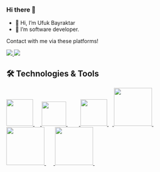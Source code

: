 ### Hi there 👋
- 👋 Hi, I’m Ufuk Bayraktar
- 🏢 I’m software developer.

Contact with me via these platforms!

<a href="mailto:bayraktarr.ufuk@gmail.com"> <img src="https://camo.githubusercontent.com/571384769c09e0c66b45e39b5be70f68f552db3e2b2311bc2064f0d4a9f5983b/68747470733a2f2f696d672e736869656c64732e696f2f62616467652f476d61696c2d4431343833363f7374796c653d666f722d7468652d6261646765266c6f676f3d676d61696c266c6f676f436f6c6f723d7768697465"/> </a>
<a href="https://www.linkedin.com/in/ufuk-bayraktar/"> <img src="https://camo.githubusercontent.com/a80d00f23720d0bc9f55481cfcd77ab79e141606829cf16ec43f8cacc7741e46/68747470733a2f2f696d672e736869656c64732e696f2f62616467652f4c696e6b6564496e2d3030373742353f7374796c653d666f722d7468652d6261646765266c6f676f3d6c696e6b6564696e266c6f676f436f6c6f723d7768697465"/> </a>

<h2> 🛠 Technologies & Tools </h2>

<a  href="https://www.java.com"> <img src="https://user-images.githubusercontent.com/81221395/146983435-5eb97615-fb11-473e-a867-cd1b91830767.png" width="70"/> </a>
<a href="#"> <img width="15" /> </a>
<a  href="https://spring.io/"> <img src="https://user-images.githubusercontent.com/81221395/146984601-b68cc866-2940-42e4-a7b3-43714159ae43.png" width="64" /> </a>
<a href="#"> <img width="30" /> </a>
<a href="https://spring.io/projects/spring-boot"> <img src="https://user-images.githubusercontent.com/81221395/146985591-f7571872-8ff9-481c-a319-bc9c22599bac.png" width="70" /> </a>
<a href="#"> <img width="10" /> </a>
<a href="https://www.ansible.com/"> <img src="https://www.ansible.com/hubfs/Logo-Red_Hat-Ansible-A-Reverse-SVG.svg" width="100" /> </a>
<a href="#"> <img width="30" /> </a>
<a href="https://www.docker.com/"> <img src="https://d1.awsstatic.com/acs/characters/Logos/Docker-Logo_Horizontel_279x131.b8a5c41e56b77706656d61080f6a0217a3ba356d.png" width="100" /> </a>
<a href="#"> <img width="20" /> </a>
<a href="https://www.iis.net/"> <img src="https://www.mshowto.org/images/articles/2019/05/logo_iis.png" width="100" /> </a>
<a href="#"> <img width="20" /> </a>

<!--
**ufukbayraktar/ufukbayraktar** is a ✨ _special_ ✨ repository because its `README.md` (this file) appears on your GitHub profile.

Here are some ideas to get you started:

- 🔭 I’m currently working on ...
- 🌱 I’m currently learning ...
- 👯 I’m looking to collaborate on ...
- 🤔 I’m looking for help with ...
- 💬 Ask me about ...
- 📫 How to reach me: ...
- 😄 Pronouns: ...
- ⚡ Fun fact: ...
-->
